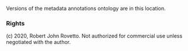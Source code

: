 Versions of the metadata annotations ontology are in this location.

### Rights
(c) 2020, Robert John Rovetto. 
Not authorized for commercial use unless negotiated with the author.
